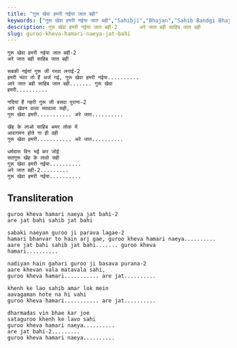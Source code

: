 ```yaml
---
title: "गुरू खेवा हमरी नईया जात बही"
keywords: ["गुरू खेवा हमरी नईया जात बही","Sahibji","Bhajan","Sahib Bandgi Bhajan","Sant Kabir Bhajan","bhajan lyrics","साहिब बंदगी भजन","भजन"]
description: गुरू खेवा हमरी नईया जात बही-2       अरे जात बही साहिब जात बही          सबकी नईयां गुरू जी परवा लगाई-2       हमरी भंवर तो हैं अर्ज गई, गुरू खेवा हमरी
slug: guroo-kheva-hamari-naeya-jat-bahi
---
```


  
    गुरू खेवा हमरी नईया जात बही-2  
    अरे जात बही साहिब जात बही  
  
    सबकी नईयां गुरू जी परवा लगाई-2  
    हमरी भंवर तो हैं अर्ज गई, गुरू खेवा हमरी नईया..........  
    आरे जात बही साहिब जात बही....... गुरू खेवा  
    हमरी..........  
  
    नदियां हैं गहरी गुरू जी बसवा पुराना-2  
    आरे खेवन वाला मतवाला सही,  
    गुरू खेवा हमरी........... अरे जात..........  
  
    खेंह के लाओ साहिब अमर लोक में  
    आवागमन होते ना ही वही  
    गुरू खेवा हमरी........... अरे जात..........  
  
    धर्मदास विन भई कर जोई  
    सतगुरू खेंह के लावो सही  
    गुरू खेवा हमरी नईया..........  
    अरे जात बही-2.........  
    गुरू खेवा हमरी नईया..........  


## Transliteration

  
    guroo kheva hamari naeya jat bahi-2  
    are jat bahi sahib jat bahi  
  
    sabaki naeyan guroo ji parava lagae-2  
    hamari bhanvar to hain arj gae, guroo kheva hamari naeya..........  
    aare jat bahi sahib jat bahi....... guroo kheva  
    hamari..........  
  
    nadiyan hain gahari guroo ji basava purana-2  
    aare khevan vala matavala sahi,  
    guroo kheva hamari........... are jat..........  
  
    khenh ke lao sahib amar lok mein  
    aavagaman hote na hi vahi  
    guroo kheva hamari........... are jat..........  
  
    dharmadas vin bhae kar joe  
    sataguroo khenh ke lavo sahi  
    guroo kheva hamari naeya..........  
    are jat bahi-2.........  
    guroo kheva hamari naeya..........  

  